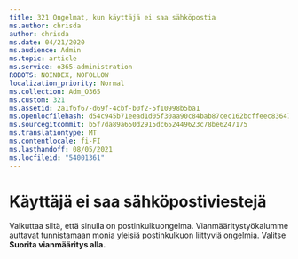 ```yaml
---
title: 321 Ongelmat, kun käyttäjä ei saa sähköpostia
ms.author: chrisda
author: chrisda
ms.date: 04/21/2020
ms.audience: Admin
ms.topic: article
ms.service: o365-administration
ROBOTS: NOINDEX, NOFOLLOW
localization_priority: Normal
ms.collection: Adm_O365
ms.custom: 321
ms.assetid: 2a1f6f67-d69f-4cbf-b0f2-5f10998b5ba1
ms.openlocfilehash: d54c945b71eead1d05f30aa90c84bab87cec162bcffeec836471b5a25c5055e6
ms.sourcegitcommit: b5f7da89a650d2915dc652449623c78be6247175
ms.translationtype: MT
ms.contentlocale: fi-FI
ms.lasthandoff: 08/05/2021
ms.locfileid: "54001361"
---
```

# <a name="a-user-isnt-receiving-email-messages"></a>Käyttäjä ei saa sähköpostiviestejä

Vaikuttaa siltä, että sinulla on postinkulkuongelma. Vianmääritystyökalumme auttavat tunnistamaan monia yleisiä postinkulkuon liittyviä ongelmia. Valitse **Suorita vianmääritys alla.**
 